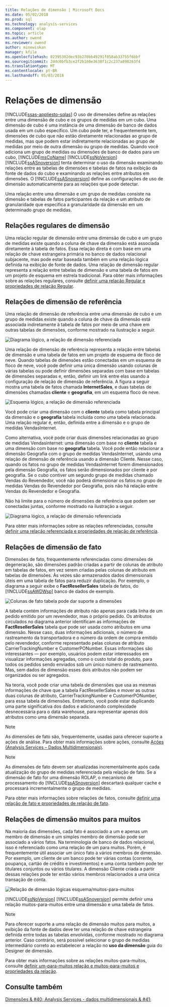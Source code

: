 ```yaml
---
title: Relações de dimensão | Microsoft Docs
ms.date: 05/02/2018
ms.prod: sql
ms.technology: analysis-services
ms.component: olap
ms.topic: article
ms.author: owend
ms.reviewer: owend
author: minewiskan
manager: kfile
ms.openlocfilehash: 02395302dec93b270bb49291f858ab33755f6bbf
ms.sourcegitcommit: 2ddc0bfb3ce2f2b160e3638f1c2c237a898263f4
ms.translationtype: MT
ms.contentlocale: pt-BR
ms.lasthandoff: 05/03/2018
---
```

# <a name="dimension-relationships"></a>Relações de dimensão
[!INCLUDE[ssas-appliesto-sqlas](../../includes/ssas-appliesto-sqlas.md)]
  O uso de dimensões define as relações entre uma dimensão de cubo e os grupos de medidas em um cubo. Uma dimensão de cubo é uma instância de uma dimensão de banco de dados usada em um cubo específico. Um cubo pode ter, e frequentemente tem, dimensões de cubo que não estão diretamente relacionadas ao grupo de medidas, mas que podem estar indiretamente relacionadas ao grupo de medidas por meio de outra dimensão ou grupo de medidas. Quando você adiciona um grupo de medidas ou dimensões de banco de dados para um cubo, [!INCLUDE[msCoName](../../includes/msconame-md.md)] [!INCLUDE[ssNoVersion](../../includes/ssnoversion-md.md)] [!INCLUDE[ssASnoversion](../../includes/ssasnoversion-md.md)] tenta determinar o uso da dimensão examinando relações entre as tabelas de dimensões e tabelas de fatos na exibição da fonte de dados do cubo e examinando as relações entre atributos em dimensões. O [!INCLUDE[ssASnoversion](../../includes/ssasnoversion-md.md)] define as configurações de uso de dimensão automaticamente para as relações que pode detectar.  
  
 Uma relação entre uma dimensão e um grupo de medidas consiste na dimensão e tabelas de fatos participantes da relação e um atributo de granularidade que especifica a granularidade da dimensão em um determinado grupo de medidas.  
  
## <a name="regular-dimension-relationships"></a>Relações regulares de dimensão   
 Uma relação regular de dimensão entre uma dimensão de cubo e um grupo de medidas existe quando a coluna de chave da dimensão está associada diretamente à tabela de fatos. Essa relação direta é com base em uma relação de chave estrangeira primária no banco de dados relacional subjacente, mas pode estar baseada também em uma relação lógica definida na exibição de fonte de dados. Uma relação de dimensão regular representa a relação entre tabelas de dimensão e uma tabela de fatos em um projeto de esquema em estrela tradicional. Para obter mais informações sobre as relações regulares, consulte [definir uma relação Regular e propriedades de relação Regular](../../analysis-services/multidimensional-models/define-a-regular-relationship-and-regular-relationship-properties.md).  
  
## <a name="reference-dimension-relationships"></a>Relações de dimensão de referência  
 Uma relação de dimensão de referência entre uma dimensão de cubo e um grupo de medidas existe quando a coluna de chave da dimensão está associada indiretamente à tabela de fatos por meio de uma chave em outras tabelas de dimensões, conforme mostrado na ilustração a seguir.  
  
 ![Diagrama lógico, a relação de dimensão referenciada](../../analysis-services/multidimensional-models-olap-logical-cube-objects/media/as-refdimension1.gif "diagrama lógico, a relação de dimensão referenciada")  
  
 Uma relação de dimensão de referência representa a relação entre tabelas de dimensão e uma tabela de fatos em um projeto de esquema de floco de neve. Quando tabelas de dimensões estão conectadas em um esquema de floco de neve, você pode definir uma única dimensão usando colunas de várias tabelas ou pode definir dimensões separadas com base em tabelas de dimensões separadas e, então, definir um link entre elas usando a configuração de relação de dimensão de referência. A figura a seguir mostra uma tabela de fatos chamada **InternetSales**, e duas tabelas de dimensões chamadas **cliente** e **geografia**, em um esquema floco de neve.  
  
 ![Esquema lógico, a relação de dimensão referenciada](../../analysis-services/multidimensional-models-olap-logical-cube-objects/media/as-refdim-schema1.gif "esquema lógico, a relação de dimensão referenciada")  
  
 Você pode criar uma dimensão com o **cliente** tabela como tabela principal da dimensão e o **geografia** tabela incluída como uma tabela relacionada. Uma relação regular é, então, definida entre a dimensão e o grupo de medidas VendasInternet.  
  
 Como alternativa, você pode criar duas dimensões relacionadas ao grupo de medidas Vendasinternet: uma dimensão com base no **cliente** tabela e uma dimensão com base no **geografia** tabela. Você pode então relacionar a dimensão Geografia com o grupo de medidas VendasInternet, usando uma relação de dimensão de referência usando a dimensão Cliente. Nesse caso, quando os fatos no grupo de medidas VendasInternet forem dimensionados pela dimensão Geografia, os fatos serão dimensionados por cliente e por geografia. Se o cubo contiver um segundo grupo de medidas chamado Vendas do Revendedor, você não poderá dimensionar os fatos no grupo de medidas Vendas do Revendedor por Geografia, pois não há relação entre Vendas do Revendedor e Geografia.  
  
 Não há limite para o número de dimensões de referência que podem ser conectadas juntas, conforme mostrado na ilustração a seguir.  
  
 ![Diagrama lógico, a relação de dimensão referenciada](../../analysis-services/multidimensional-models-olap-logical-cube-objects/media/as-refdimension2.gif "diagrama lógico, a relação de dimensão referenciada")  
  
 Para obter mais informações sobre as relações referenciadas, consulte [definir uma relação referenciada e propriedades de relação de referência](../../analysis-services/multidimensional-models/define-a-referenced-relationship-and-referenced-relationship-properties.md).  
  
## <a name="fact-dimension-relationships"></a>Relações de dimensão de fato  
 Dimensões de fato, frequentemente referenciadas como dimensões de degeneração, são dimensões padrão criadas a partir de colunas de atributo em tabelas de fatos, em vez serem criadas pelas colunas de atributo em tabelas de dimensões. Às vezes são armazenados dados dimensionais úteis em uma tabela de fatos para reduzir duplicação. Por exemplo, o diagrama a seguir exibe o **FactResellerSales** tabela de fatos, do [!INCLUDE[ssAWDWsp](../../includes/ssawdwsp-md.md)] banco de dados de exemplo.  
  
 ![Colunas de fato tabela pode dar suporte a dimensões](../../analysis-services/multidimensional-models-olap-logical-cube-objects/media/as-factdim.gif "colunas na verdade tabela pode dar suporte a dimensões")  
  
 A tabela contém informações de atributo não apenas para cada linha de um pedido emitido por um revendedor, mas o próprio pedido. Os atributos circulados no diagrama anterior identificam as informações de **FactResellerSales** tabela que pode ser usada como atributos em uma dimensão. Nesse caso, duas informações adicionais, o número de rastreamento da transportadora e o número da ordem de compra emitido pelo revendedor, conforme representado pelas colunas de atributo CarrierTrackingNumber e CustomerPONumber. Essas informações são interessantes — por exemplo, usuários podem estar interessados em visualizar informações agregadas, como o custo total do produto, para todos os pedidos sendo enviados sob um único número de rastreamento. Mas, sem dados de dimensão esses dois atributos não podem ser organizados ou ser agregados.  
  
 Na teoria, você pode criar uma tabela de dimensões que usa as mesmas informações de chave que a tabela FactResellerSales e mover as outras duas colunas de atributo, CarrierTrackingNumber e CustomerPONumber, para essa tabela de dimensões. Entretanto, você pode estar duplicando uma parte significativa dos dados e adicionando complexidade desnecessária para o data warehouse, para representar apenas dois atributos como uma dimensão separada.  
  
> [!NOTE]  
>  As dimensões de fato são, frequentemente, usadas para oferecer suporte a ações de análise. Para obter mais informações sobre ações, consulte [Ações &#40;Analysis Services – Dados Multidimensionais&#41;](../../analysis-services/multidimensional-models/actions-analysis-services-multidimensional-data.md).  
  
> [!NOTE]  
>  As dimensões de fato devem ser atualizadas incrementalmente após cada atualização do grupo de medidas referenciada pela relação de fato. Se a dimensão de fato for uma dimensão ROLAP, o mecanismo de processamento do [!INCLUDE[ssASnoversion](../../includes/ssasnoversion-md.md)] descartará qualquer cache e processará incrementalmente o grupo de medidas.  
  
 Para obter mais informações sobre relações de fatos, consulte [definir uma relação de fato e propriedades de relação de fato](../../analysis-services/multidimensional-models/define-a-fact-relationship-and-fact-relationship-properties.md).  
  
## <a name="many-to-many-dimension-relationships"></a>Relações de dimensão muitos para muitos  
 Na maioria das dimensões, cada fato é associado a um e apenas um membro de dimensão e um simples membro de dimensão pode ser associado a vários fatos. Na terminologia de banco de dados relacional, isso é referenciado como uma relação de um para muitos. Porém, é frequentemente útil associar um único fato a vários membros de dimensão. Por exemplo, um cliente de um banco pode ter várias contas (corrente, poupança, cartão de crédito e investimentos) e uma conta também pode ter titulares conjuntos ou vários titulares. A dimensão Cliente criada a partir dessas relações pode ter então vários membros relacionados a uma única transação de conta.  
  
 ![Relação de dimensão lógicas esquema/muitos-para-muitos](../../analysis-services/multidimensional-models-olap-logical-cube-objects/media/as-many-dimension1.gif "relação de dimensão lógicas esquema/muitos-para-muitos")  
  
 [!INCLUDE[ssNoVersion](../../includes/ssnoversion-md.md)] [!INCLUDE[ssASnoversion](../../includes/ssasnoversion-md.md)] permite definir uma relação muitos-para-muitos entre uma dimensão e uma tabela de fatos.  
  
> [!NOTE]  
>  Para oferecer suporte a uma relação de dimensão muitos para muitos, a exibição da fonte de dados deve ter uma relação de chave estrangeira definida entre todas as tabelas envolvidas, conforme mostrado no diagrama anterior. Caso contrário, será possível selecionar o grupo de medidas intermediário correto ao estabelecer a relação no **uso da dimensão** guia do Designer de dimensão.  
  
 Para obter mais informações sobre as relações muitos-para-muitos, consulte [definir um-para-muitos relação e muitos-para-muitos e propriedades da relação](../../analysis-services/multidimensional-models/define-a-many-to-many-relationship-and-many-to-many-relationship-properties.md).  
  
## <a name="see-also"></a>Consulte também  
 [Dimensões & #40; Analysis Services - dados multidimensionais & #41;](../../analysis-services/multidimensional-models-olap-logical-dimension-objects/dimensions-analysis-services-multidimensional-data.md)  
  
  
